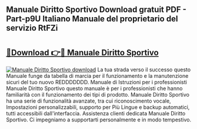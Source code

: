 ## Manuale Diritto Sportivo Download gratuit PDF - Part-p9U Italiano Manuale del proprietario del servizio RtFZi

# <h2><a href="http://dfcw4o.blite.top/?on=Manuale+Diritto+Sportivo">🔗Download 👉🔴 Manuale Diritto Sportivo</a></h2>

[![Manuale Diritto Sportivo download](https://i.imgur.com/lujVjoI.png)](http://dfcw4o.blite.top/?on=Manuale+Diritto+Sportivo)
La tua strada verso il successo questo Manuale funge da tabella di marcia per il funzionamento e la manutenzione sicuri del tuo nuovo REDDDDDDD. Manuale di Istruzioni per i professionisti Manuale Diritto Sportivo questo manuale è per i professionisti che hanno familiarità con il funzionamento dei tipi di prodotto. Manuale Diritto Sportivo ha una serie di funzionalità avanzate, tra cui riconoscimento vocale, Impostazioni personalizzabili, supporto per Più Lingue e backup automatici, tutti accessibili dall'interfaccia. Assistenza clienti dedicata Manuale Diritto Sportivo. Ci impegniamo a supportarti personalmente e in modo tempestivo.
